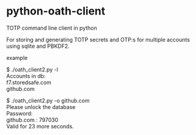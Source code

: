 # python-oath-client

TOTP command line client in python

For storing and generating TOTP secrets and OTP:s for multiple accounts using sqlite and PBKDF2.

example

$ ./oath_client2.py -l  
Accounts in db:  
f7.storedsafe.com  
github.com

$ ./oath_client2.py -o github.com  
Please unlock the database  
Password:  
github.com : 797030  
Valid for 23 more seconds.
